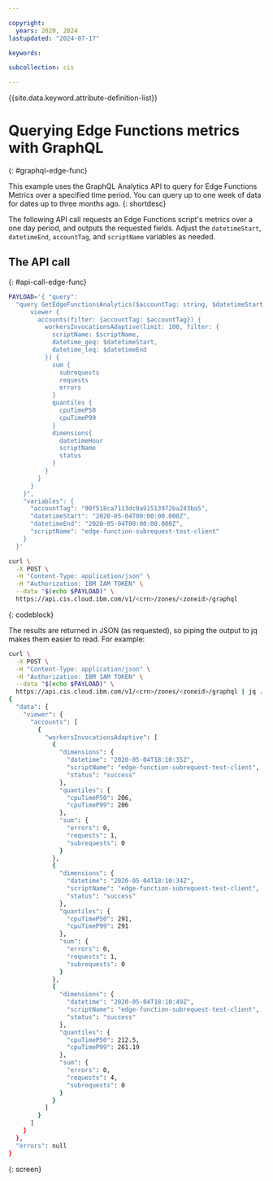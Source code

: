 ```yaml
---

copyright:
  years: 2020, 2024
lastupdated: "2024-07-17"

keywords:

subcollection: cis

---
```


{{site.data.keyword.attribute-definition-list}}

# Querying Edge Functions metrics with GraphQL
{: #graphql-edge-func}

This example uses the GraphQL Analytics API to query for Edge Functions Metrics over a specified time period. You can query up to one week of data for dates up to three months ago.
{: shortdesc}

The following API call requests an Edge Functions script's metrics over a one day period, and outputs the requested fields. Adjust the `datetimeStart`, `datetimeEnd`, `accountTag`, and `scriptName` variables as needed.

## The API call
{: #api-call-edge-func}

```sh
PAYLOAD='{ "query":
  "query GetEdgeFunctionsAnalytics($accountTag: string, $datetimeStart: string, $datetimeEnd: string, $scriptName: string) {
      viewer {
        accounts(filter: {accountTag: $accountTag}) {
          workersInvocationsAdaptive(limit: 100, filter: {
            scriptName: $scriptName,
            datetime_geq: $datetimeStart,
            datetime_leq: $datetimeEnd
          }) {
            sum {
              subrequests
              requests
              errors
            }
            quantiles {
              cpuTimeP50
              cpuTimeP99
            }
            dimensions{
              datetimeHour
              scriptName
              status
            }
          }
        }
      }
    }",
    "variables": {
      "accountTag": "90f518ca7113dc0a91513972ba243ba5",
      "datetimeStart": "2020-05-04T00:00:00.000Z",
      "datetimeEnd": "2020-05-04T00:00:00.000Z",
      "scriptName": "edge-function-subrequest-test-client"
    }
  }'

curl \
  -X POST \
  -H "Content-Type: application/json" \
  -H "Authorization: IBM IAM TOKEN" \
  --data "$(echo $PAYLOAD)" \
  https://api.cis.cloud.ibm.com/v1/<crn>/zones/<zoneid>/graphql
```
{: codeblock}

The results are returned in JSON (as requested), so piping the output to jq makes them easier to read. For example:

```sh
curl \
  -X POST \
  -H "Content-Type: application/json" \
  -H "Authorization: IBM IAM TOKEN" \
  --data "$(echo $PAYLOAD)" \
  https://api.cis.cloud.ibm.com/v1/<crn>/zones/<zoneid>/graphql | jq .
{
  "data": {
    "viewer": {
      "accounts": [
        {
          "workersInvocationsAdaptive": [
            {
              "dimensions": {
                "datetime": "2020-05-04T18:10:35Z",
                "scriptName": "edge-function-subrequest-test-client",
                "status": "success"
              },
              "quantiles": {
                "cpuTimeP50": 206,
                "cpuTimeP99": 206
              },
              "sum": {
                "errors": 0,
                "requests": 1,
                "subrequests": 0
              }
            },
            {
              "dimensions": {
                "datetime": "2020-05-04T18:10:34Z",
                "scriptName": "edge-function-subrequest-test-client",
                "status": "success"
              },
              "quantiles": {
                "cpuTimeP50": 291,
                "cpuTimeP99": 291
              },
              "sum": {
                "errors": 0,
                "requests": 1,
                "subrequests": 0
              }
            },
            {
              "dimensions": {
                "datetime": "2020-05-04T18:10:49Z",
                "scriptName": "edge-function-subrequest-test-client",
                "status": "success"
              },
              "quantiles": {
                "cpuTimeP50": 212.5,
                "cpuTimeP99": 261.19
              },
              "sum": {
                "errors": 0,
                "requests": 4,
                "subrequests": 0
              }
            }
          ]
        }
      ]
    }
  },
  "errors": null
}
```
{: screen}
